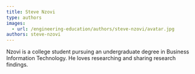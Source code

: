 ```yaml
---
title: Steve Nzovi
type: authors
images:
  - url: /engineering-education/authors/steve-nzovi/avatar.jpg
authors: steve-nzovi
---
```

Nzovi is a college student pursuing an undergraduate degree in Business Information Technology. He loves researching and sharing research findings. 
